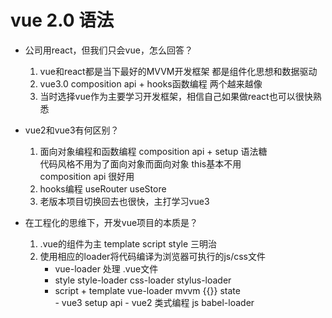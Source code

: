 # vue 2.0 语法

- 公司用react，但我们只会vue，怎么回答？
    1. vue和react都是当下最好的MVVM开发框架 都是组件化思想和数据驱动
    2. vue3.0 composition api + hooks函数编程 两个越来越像 
    3. 当时选择vue作为主要学习开发框架，相信自己如果做react也可以很快熟悉

 - vue2和vue3有何区别？
    1. 面向对象编程和函数编程
        composition api + setup 语法糖  
        代码风格不用为了面向对象而面向对象 this基本不用  
        composition api 很好用  
    2. hooks编程 useRouter useStore
    3. 老版本项目切换回去也很快，主打学习vue3

- 在工程化的思维下，开发vue项目的本质是？
    1. .vue的组件为主
        template script style 三明治  
    2. 使用相应的loader将代码编译为浏览器可执行的js/css文件
        - vue-loader 处理 .vue文件 
        - style style-loader css-loader stylus-loader
        - script + template 
            vue-loader mvvm {{}} state  
                - vue3 setup api
                - vue2 类式编程
            js babel-loader  
            